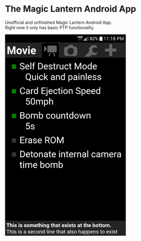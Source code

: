 # The Magic Lantern Android App  
Unofficial and unfinished Magic Lantern Android App.  
Right now it only has basic PTP functionality.

<img src="screenshot.png" width="400">
